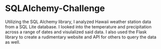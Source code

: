 # SQLAlchemy-Challenge

Utilizing the SQL Alchemy library, I analyzed Hawaii weather station data from a SQL Lite database. I looked into the temperature and precipitation across a range of dates and visulalized said data. I also used the Flask library to create a rudimentary website and API for others to query the data as well.

